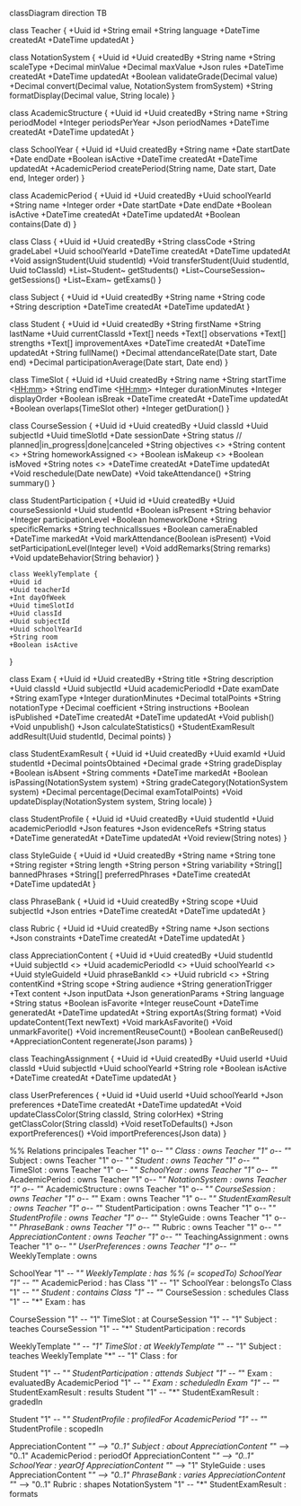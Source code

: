 classDiagram
  direction TB

  class Teacher {
    +Uuid id
    +String email
    +String language
    +DateTime createdAt
    +DateTime updatedAt
  }

  class NotationSystem {
    +Uuid id
    +Uuid createdBy
    +String name
    +String scaleType
    +Decimal minValue
    +Decimal maxValue
    +Json rules
    +DateTime createdAt
    +DateTime updatedAt
    +Boolean validateGrade(Decimal value)
    +Decimal convert(Decimal value, NotationSystem fromSystem)
    +String formatDisplay(Decimal value, String locale)
  }

  class AcademicStructure {
    +Uuid id
    +Uuid createdBy
    +String name
    +String periodModel
    +Integer periodsPerYear
    +Json periodNames
    +DateTime createdAt
    +DateTime updatedAt
  }

  class SchoolYear {
    +Uuid id
    +Uuid createdBy
    +String name
    +Date startDate
    +Date endDate
    +Boolean isActive
    +DateTime createdAt
    +DateTime updatedAt
    +AcademicPeriod createPeriod(String name, Date start, Date end, Integer order)
  }

  class AcademicPeriod {
    +Uuid id
    +Uuid createdBy
    +Uuid schoolYearId
    +String name
    +Integer order
    +Date startDate
    +Date endDate
    +Boolean isActive
    +DateTime createdAt
    +DateTime updatedAt
    +Boolean contains(Date d)
  }

  class Class {
    +Uuid id
    +Uuid createdBy
    +String classCode
    +String gradeLabel
    +Uuid schoolYearId
    +DateTime createdAt
    +DateTime updatedAt
    +Void assignStudent(Uuid studentId)
    +Void transferStudent(Uuid studentId, Uuid toClassId)
    +List~Student~ getStudents()
    +List~CourseSession~ getSessions()
    +List~Exam~ getExams()
  }

  class Subject {
    +Uuid id
    +Uuid createdBy
    +String name
    +String code
    +String description
    +DateTime createdAt
    +DateTime updatedAt
  }

  class Student {
    +Uuid id
    +Uuid createdBy
    +String firstName
    +String lastName
    +Uuid currentClassId
    +Text[] needs
    +Text[] observations
    +Text[] strengths
    +Text[] improvementAxes
    +DateTime createdAt
    +DateTime updatedAt
    +String fullName()
    +Decimal attendanceRate(Date start, Date end)
    +Decimal participationAverage(Date start, Date end)
  }

  class TimeSlot {
    +Uuid id
    +Uuid createdBy
    +String name
    +String startTime  <<HH:mm>>
    +String endTime    <<HH:mm>>
    +Integer durationMinutes
    +Integer displayOrder
    +Boolean isBreak
    +DateTime createdAt
    +DateTime updatedAt
    +Boolean overlaps(TimeSlot other)
    +Integer getDuration()
  }

  class CourseSession {
    +Uuid id
    +Uuid createdBy
    +Uuid classId
    +Uuid subjectId
    +Uuid timeSlotId
    +Date sessionDate
    +String status  // planned|in_progress|done|canceled
    +String objectives  <<nullable>>
    +String content     <<nullable>>
    +String homeworkAssigned <<nullable>>
    +Boolean isMakeup   <<nullable>>
    +Boolean isMoved
    +String notes       <<nullable>>
    +DateTime createdAt
    +DateTime updatedAt
    +Void reschedule(Date newDate)
    +Void takeAttendance()
    +String summary()
  }

  class StudentParticipation {
    +Uuid id
    +Uuid createdBy
    +Uuid courseSessionId
    +Uuid studentId
    +Boolean isPresent
    +String behavior
    +Integer participationLevel
    +Boolean homeworkDone
    +String specificRemarks
    +String technicalIssues
    +Boolean cameraEnabled
    +DateTime markedAt
    +Void markAttendance(Boolean isPresent)
    +Void setParticipationLevel(Integer level)
    +Void addRemarks(String remarks)
    +Void updateBehavior(String behavior)
  }

    class WeeklyTemplate {
    +Uuid id
    +Uuid teacherId
    +Int dayOfWeek
    +Uuid timeSlotId
    +Uuid classId
    +Uuid subjectId
    +Uuid schoolYearId
    +String room
    +Boolean isActive
  }

  class Exam {
    +Uuid id
    +Uuid createdBy
    +String title
    +String description
    +Uuid classId
    +Uuid subjectId
    +Uuid academicPeriodId
    +Date examDate
    +String examType
    +Integer durationMinutes
    +Decimal totalPoints
    +String notationType
    +Decimal coefficient
    +String instructions
    +Boolean isPublished
    +DateTime createdAt
    +DateTime updatedAt
    +Void publish()
    +Void unpublish()
    +Json calculateStatistics()
    +StudentExamResult addResult(Uuid studentId, Decimal points)
  }

  class StudentExamResult {
    +Uuid id
    +Uuid createdBy
    +Uuid examId
    +Uuid studentId
    +Decimal pointsObtained
    +Decimal grade
    +String gradeDisplay
    +Boolean isAbsent
    +String comments
    +DateTime markedAt
    +Boolean isPassing(NotationSystem system)
    +String gradeCategory(NotationSystem system)
    +Decimal percentage(Decimal examTotalPoints)
    +Void updateDisplay(NotationSystem system, String locale)
  }

  class StudentProfile {
    +Uuid id
    +Uuid createdBy
    +Uuid studentId
    +Uuid academicPeriodId
    +Json features
    +Json evidenceRefs
    +String status
    +DateTime generatedAt
    +DateTime updatedAt
    +Void review(String notes)
  }

  class StyleGuide {
    +Uuid id
    +Uuid createdBy
    +String name
    +String tone
    +String register
    +String length
    +String person
    +String variability
    +String[] bannedPhrases
    +String[] preferredPhrases
    +DateTime createdAt
    +DateTime updatedAt
  }

  class PhraseBank {
    +Uuid id
    +Uuid createdBy
    +String scope
    +Uuid subjectId
    +Json entries
    +DateTime createdAt
    +DateTime updatedAt
  }

  class Rubric {
    +Uuid id
    +Uuid createdBy
    +String name
    +Json sections
    +Json constraints
    +DateTime createdAt
    +DateTime updatedAt
  }

  class AppreciationContent {
    +Uuid id
    +Uuid createdBy
    +Uuid studentId
    +Uuid subjectId    <<optional>>
    +Uuid academicPeriodId <<optional>>
    +Uuid schoolYearId <<optional>>
    +Uuid styleGuideId
    +Uuid phraseBankId <<optional>>
    +Uuid rubricId     <<optional>>
    +String contentKind
    +String scope
    +String audience
    +String generationTrigger
    +Text content
    +Json inputData
    +Json generationParams
    +String language
    +String status
    +Boolean isFavorite
    +Integer reuseCount
    +DateTime generatedAt
    +DateTime updatedAt
    +String exportAs(String format)
    +Void updateContent(Text newText)
    +Void markAsFavorite()
    +Void unmarkFavorite()
    +Void incrementReuseCount()
    +Boolean canBeReused()
    +AppreciationContent regenerate(Json params)
  }

  class TeachingAssignment {
    +Uuid id
    +Uuid createdBy
    +Uuid userId
    +Uuid classId
    +Uuid subjectId
    +Uuid schoolYearId
    +String role
    +Boolean isActive
    +DateTime createdAt
    +DateTime updatedAt
  }

  class UserPreferences {
    +Uuid id
    +Uuid userId
    +Uuid schoolYearId
    +Json preferences
    +DateTime createdAt
    +DateTime updatedAt
    +Void updateClassColor(String classId, String colorHex)
    +String getClassColor(String classId)
    +Void resetToDefaults()
    +Json exportPreferences()
    +Void importPreferences(Json data)
  }

  %% Relations principales
  Teacher "1" o-- "*" Class : owns
  Teacher "1" o-- "*" Subject : owns
  Teacher "1" o-- "*" Student : owns
  Teacher "1" o-- "*" TimeSlot : owns
  Teacher "1" o-- "*" SchoolYear : owns
  Teacher "1" o-- "*" AcademicPeriod : owns
  Teacher "1" o-- "*" NotationSystem : owns
  Teacher "1" o-- "*" AcademicStructure : owns
  Teacher "1" o-- "*" CourseSession : owns
  Teacher "1" o-- "*" Exam : owns
  Teacher "1" o-- "*" StudentExamResult : owns
  Teacher "1" o-- "*" StudentParticipation : owns
  Teacher "1" o-- "*" StudentProfile : owns
  Teacher "1" o-- "*" StyleGuide : owns
  Teacher "1" o-- "*" PhraseBank : owns
  Teacher "1" o-- "*" Rubric : owns
  Teacher "1" o-- "*" AppreciationContent : owns
  Teacher "1" o-- "*" TeachingAssignment : owns
  Teacher "1" o-- "*" UserPreferences : owns
  Teacher "1" o-- "*" WeeklyTemplate : owns

  SchoolYear "1" -- "*" WeeklyTemplate : has   %% (= scopedTo)
  SchoolYear "1" -- "*" AcademicPeriod : has
  Class "1" -- "1" SchoolYear : belongsTo
  Class "1" -- "*" Student : contains
  Class "1" -- "*" CourseSession : schedules
  Class "1" -- "*" Exam : has

  CourseSession "1" -- "1" TimeSlot : at
  CourseSession "1" -- "1" Subject : teaches
  CourseSession "1" -- "*" StudentParticipation : records

  WeeklyTemplate "*" -- "1" TimeSlot : at
  WeeklyTemplate "*" -- "1" Subject  : teaches
  WeeklyTemplate "*" -- "1" Class    : for

  Student "1" -- "*" StudentParticipation : attends
  Subject "1" -- "*" Exam : evaluatedBy
  AcademicPeriod "1" -- "*" Exam : scheduledIn
  Exam "1" -- "*" StudentExamResult : results
  Student "1" -- "*" StudentExamResult : gradedIn

  Student "1" -- "*" StudentProfile : profiledFor
  AcademicPeriod "1" -- "*" StudentProfile : scopedIn

  AppreciationContent "*" --> "0..1" Subject : about
  AppreciationContent "*" --> "0..1" AcademicPeriod : periodOf
  AppreciationContent "*" --> "0..1" SchoolYear : yearOf
  AppreciationContent "*" --> "1" StyleGuide : uses
  AppreciationContent "*" --> "0..1" PhraseBank : varies
  AppreciationContent "*" --> "0..1" Rubric : shapes
  NotationSystem "1" -- "*" StudentExamResult : formats